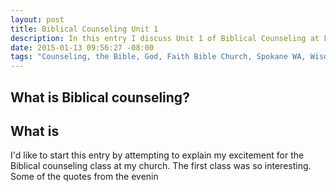 ```yaml
---
layout: post
title: Biblical Counseling Unit 1
description: In this entry I discuss Unit 1 of Biblical Counseling at Faith Bible Church in Spokane, WA
date: 2015-01-13 09:56:27 -08:00
tags: "Counseling, the Bible, God, Faith Bible Church, Spokane WA, Wisdom, Jay Adams"
---
```


## What is Biblical counseling? ##


## What is 
I'd like to start this entry by attempting to explain my excitement for the Biblical counseling class at my church. The first class was so interesting. Some of the quotes from the evenin